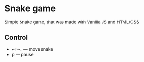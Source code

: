 # Snake game
Simple Snake game, that was made with Vanilla JS and HTML/CSS
## Control
- <kbd>←</kbd><kbd>↑</kbd><kbd>→</kbd><kbd>↓</kbd> — move snake
- <kbd>p</kbd> — pause